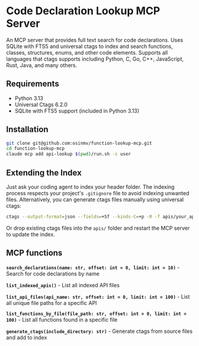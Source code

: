 # Code Declaration Lookup MCP Server

An MCP server that provides full text search for code declarations. Uses SQLite with FTS5 and universal ctags to index and search functions, classes, structures, enums, and other code elements. Supports all languages that ctags supports including Python, C, Go, C++, JavaScript, Rust, Java, and many others.

## Requirements

- Python 3.13
- Universal Ctags 6.2.0
- SQLite with FTS5 support (included in Python 3.13)

## Installation

```bash
git clone git@github.com:osinmv/function-lookup-mcp.git
cd function-lookup-mcp
claude mcp add api-lookup $(pwd)/run.sh -s user
```

## Extending the Index

Just ask your coding agent to index your header folder. The indexing process respects your project's `.gitignore` file to avoid indexing unwanted files. Alternatively, you can generate ctags files manually using universal ctags:

```bash
ctags --output-format=json --fields=+Sf --kinds-C=+p -R -f apis/your_api.ctags /path/to/your/headers
```

Or drop existing ctags files into the `apis/` folder and restart the MCP server to update the index.


## MCP functions

**`search_declarations(name: str, offset: int = 0, limit: int = 10)`** - Search for code declarations by name

**`list_indexed_apis()`** - List all indexed API files

**`list_api_files(api_name: str, offset: int = 0, limit: int = 100)`** - List all unique file paths for a specific API

**`list_functions_by_file(file_path: str, offset: int = 0, limit: int = 100)`** - List all functions found in a specific file

**`generate_ctags(include_directory: str)`** - Generate ctags from source files and add to index

